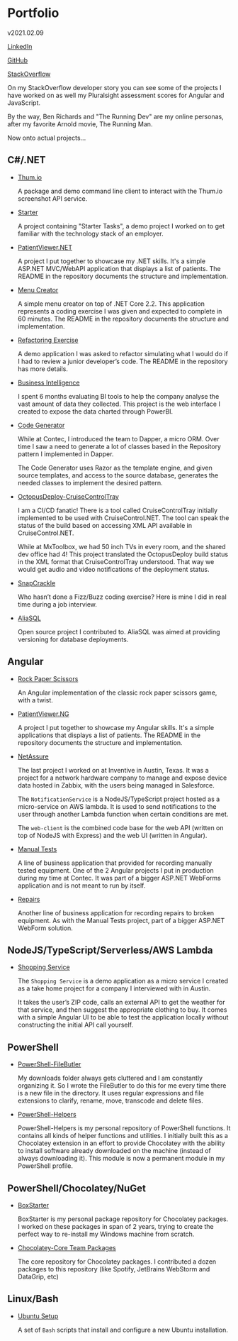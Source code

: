 # Portfolio

v2021.02.09

[LinkedIn](http://www.linkedin.com/in/therunningdev)

[GitHub](https://github.com/The-Running-Dev)

[StackOverflow](https://stackoverflow.com/users/story/1778866)

On my StackOverflow developer story you can see some of the projects I have worked on as well my Pluralsight assessment scores for Angular and JavaScript.

By the way, Ben Richards and "The Running Dev" are my online personas, after my favorite Arnold movie, The Running Man.

Now onto actual projects...

## C#/.NET

* [Thum.io](https://github.com/The-Running-Dev/Thum.io)

   A package and demo command line client to interact with the Thum.io screenshot API service.

* [Starter](https://github.com/The-Running-Dev/Starter.Stage7)

   A project containing "Starter Tasks", a demo project I worked on to get familiar with the technology stack of an employer.

* [PatientViewer.NET](https://github.com/The-Running-Dev/Demo-PatientVIewer.NET)

   A project I put together to showcase my .NET skills. It's a simple ASP.NET MVC/WebAPI application that displays a list of patients. The README in the repository documents the structure and implementation.

* [Menu Creator](https://github.com/The-Running-Dev/Demo-MenuCreator)

   A simple menu creator on top of .NET Core 2.2. This application represents a coding exercise I was given and expected to complete in 60 minutes. The README in the repository documents the structure and implementation.

* [Refactoring Exercise](https://github.com/The-Running-Dev/Demo-RefactoringExercise)

   A demo application I was asked to refactor simulating what I would do if I had to review a junior developer’s code. The README in the repository has more details.

* [Business Intelligence](https://github.com/The-Running-Dev/Contec-BusinessIntelligence)

   I spent 6 months evaluating BI tools to help the company analyse the vast amount of data they collected. This project is the web interface I created to expose the data charted through PowerBI.

* [Code Generator](https://github.com/The-Running-Dev/Tools-CodeGenerator)

   While at Contec, I introduced the team to Dapper, a micro ORM. Over time I saw a need to generate a lot of classes based in the Repository pattern I implemented in Dapper.

   The Code Generator uses Razor as the template engine, and given source templates, and access to the source database, generates the needed classes to implement the desired pattern.

* [OctopusDeploy-CruiseControlTray](https://github.com/The-Running-Dev/OctopusDeploy-CruiseControlTray)

   I am a CI/CD fanatic! There is a tool called CruiseControlTray initially implemented to be used with CruiseControl.NET. The tool can speak the status of the build based on accessing XML API available in CruiseControl.NET.

   While at MxToolbox, we had 50 inch TVs in every room, and the shared dev office had 4! This project translated the OctopusDeploy build status in the XML format that CruiseControlTray understood. That way we would get audio and video notifications of the deployment status.

* [SnapCrackle](https://github.com/The-Running-Dev/Demo-SnapCrackle)

   Who hasn’t done a Fizz/Buzz coding exercise? Here is mine I did in real time during a job interview.

* [AliaSQL](https://github.com/The-Running-Dev/Database-AliaSQL)

   Open source project I contributed to. AliaSQL was aimed at providing versioning for database deployments.

## Angular

* [Rock Paper Scissors](https://github.com/The-Running-Dev/Demo-RockPaperScissors)

   An Angular implementation of the classic rock paper scissors game, with a twist.

* [PatientViewer.NG](https://github.com/The-Running-Dev/Demo-PatientVIewer.NG)

   A project I put together to showcase my Angular skills. It's a simple applications that displays a list of patients. The README in the repository documents the structure and implementation.

* [NetAssure](https://github.com/The-Running-Dev/Demo-NetAssure)

   The last project I worked on at Inventive in Austin, Texas. It was a project for a network hardware company to manage and expose device data hosted in Zabbix, with the users being managed in Salesforce.

   The ```NotificationService``` is a NodeJS/TypeScript project hosted as a micro-service on AWS lambda. It is used to send notifications to the user through another Lambda function when certain conditions are met.

   The ```web-client``` is the combined code base for the web API (written on top of NodeJS with Express) and the web UI (written in Angular).

* [Manual Tests](https://github.com/The-Running-Dev/Contec-ManualTests)

   A line of business application that provided for recording manually tested equipment. One of the 2 Angular projects I put in production during my time at Contec. It was part of a bigger ASP.NET WebForms application and is not meant to run by itself.

* [Repairs](https://github.com/The-Running-Dev/Contec-Repairs)

   Another line of business application for recording repairs to broken equipment. As with the Manual Tests project, part of a bigger ASP.NET WebForm solution.

## NodeJS/TypeScript/Serverless/AWS Lambda

* [Shopping Service](https://github.com/The-Running-Dev/Demo-ShoppingService)

   The ```Shopping Service``` is a demo application as a micro service I created as a take home project for a company I interviewed with in Austin.

   It takes the user’s ZIP code, calls an external API to get the weather for that service, and then suggest the appropriate clothing to buy. It comes with a simple Angular UI to be able to test the application locally without constructing the initial API call yourself.

## PowerShell

* [PowerShell-FileButler](https://github.com/The-Running-Dev/PowerShell-FileButler)

   My downloads folder always gets cluttered and I am constantly organizing it. So I wrote the FileButler to do this for me every time there is a new file in the directory. It uses regular expressions and file extensions to clarify, rename, move, transcode and delete files.

* [PowerShell-Helpers](https://github.com/The-Running-Dev/PowerShell-Helpers)

   PowerShell-Helpers is my personal repository of PowerShell functions. It contains all kinds of helper functions and utilities. I initially built this as a Chocolatey extension in an effort to provide Chocolatey with the ability to install software already downloaded on the machine (instead of always downloading it). This module is now a permanent module in my PowerShell profile.

## PowerShell/Chocolatey/NuGet

* [BoxStarter](https://github.com/The-Running-Dev/BoxStarter)

   BoxStarter is my personal package repository for Chocolatey packages. I worked on these packages in span of 2 years, trying to create the perfect way to re-install my Windows machine from scratch.

* [Chocolatey-Core Team Packages](https://github.com/chocolatey/chocolatey-coreteampackages)

   The core repository for Chocolatey packages. I contributed a dozen packages to this repository (like Spotify, JetBrains WebStorm and DataGrip, etc)

## Linux/Bash

* [Ubuntu Setup](https://github.com/The-Running-Dev/Setup-Ubuntu)

   A set of ```Bash``` scripts that install and configure a new Ubuntu installation.